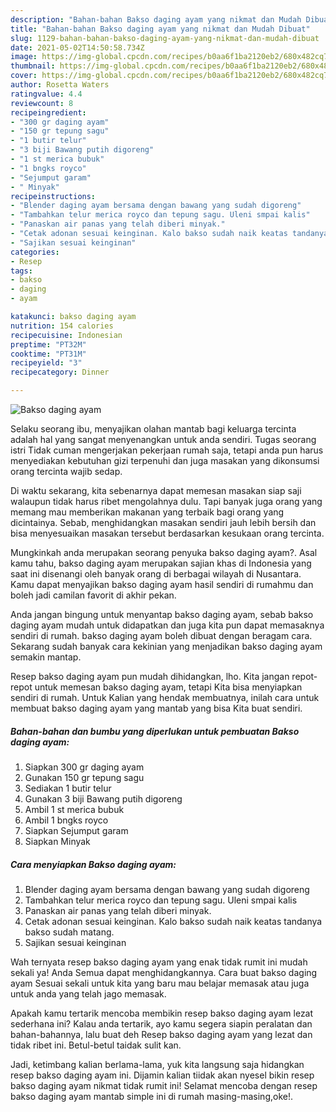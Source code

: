 ```yaml
---
description: "Bahan-bahan Bakso daging ayam yang nikmat dan Mudah Dibuat"
title: "Bahan-bahan Bakso daging ayam yang nikmat dan Mudah Dibuat"
slug: 1129-bahan-bahan-bakso-daging-ayam-yang-nikmat-dan-mudah-dibuat
date: 2021-05-02T14:50:58.734Z
image: https://img-global.cpcdn.com/recipes/b0aa6f1ba2120eb2/680x482cq70/bakso-daging-ayam-foto-resep-utama.jpg
thumbnail: https://img-global.cpcdn.com/recipes/b0aa6f1ba2120eb2/680x482cq70/bakso-daging-ayam-foto-resep-utama.jpg
cover: https://img-global.cpcdn.com/recipes/b0aa6f1ba2120eb2/680x482cq70/bakso-daging-ayam-foto-resep-utama.jpg
author: Rosetta Waters
ratingvalue: 4.4
reviewcount: 8
recipeingredient:
- "300 gr daging ayam"
- "150 gr tepung sagu"
- "1 butir telur"
- "3 biji Bawang putih digoreng"
- "1 st merica bubuk"
- "1 bngks royco"
- "Sejumput garam"
- " Minyak"
recipeinstructions:
- "Blender daging ayam bersama dengan bawang yang sudah digoreng"
- "Tambahkan telur merica royco dan tepung sagu. Uleni smpai kalis"
- "Panaskan air panas yang telah diberi minyak."
- "Cetak adonan sesuai keinginan. Kalo bakso sudah naik keatas tandanya bakso sudah matang."
- "Sajikan sesuai keinginan"
categories:
- Resep
tags:
- bakso
- daging
- ayam

katakunci: bakso daging ayam 
nutrition: 154 calories
recipecuisine: Indonesian
preptime: "PT32M"
cooktime: "PT31M"
recipeyield: "3"
recipecategory: Dinner

---
```



![Bakso daging ayam](https://img-global.cpcdn.com/recipes/b0aa6f1ba2120eb2/680x482cq70/bakso-daging-ayam-foto-resep-utama.jpg)

Selaku seorang ibu, menyajikan olahan mantab bagi keluarga tercinta adalah hal yang sangat menyenangkan untuk anda sendiri. Tugas seorang istri Tidak cuman mengerjakan pekerjaan rumah saja, tetapi anda pun harus menyediakan kebutuhan gizi terpenuhi dan juga masakan yang dikonsumsi orang tercinta wajib sedap.

Di waktu  sekarang, kita sebenarnya dapat memesan masakan siap saji walaupun tidak harus ribet mengolahnya dulu. Tapi banyak juga orang yang memang mau memberikan makanan yang terbaik bagi orang yang dicintainya. Sebab, menghidangkan masakan sendiri jauh lebih bersih dan bisa menyesuaikan masakan tersebut berdasarkan kesukaan orang tercinta. 



Mungkinkah anda merupakan seorang penyuka bakso daging ayam?. Asal kamu tahu, bakso daging ayam merupakan sajian khas di Indonesia yang saat ini disenangi oleh banyak orang di berbagai wilayah di Nusantara. Kamu dapat menyajikan bakso daging ayam hasil sendiri di rumahmu dan boleh jadi camilan favorit di akhir pekan.

Anda jangan bingung untuk menyantap bakso daging ayam, sebab bakso daging ayam mudah untuk didapatkan dan juga kita pun dapat memasaknya sendiri di rumah. bakso daging ayam boleh dibuat dengan beragam cara. Sekarang sudah banyak cara kekinian yang menjadikan bakso daging ayam semakin mantap.

Resep bakso daging ayam pun mudah dihidangkan, lho. Kita jangan repot-repot untuk memesan bakso daging ayam, tetapi Kita bisa menyiapkan sendiri di rumah. Untuk Kalian yang hendak membuatnya, inilah cara untuk membuat bakso daging ayam yang mantab yang bisa Kita buat sendiri.

<!--inarticleads1-->

##### Bahan-bahan dan bumbu yang diperlukan untuk pembuatan Bakso daging ayam:

1. Siapkan 300 gr daging ayam
1. Gunakan 150 gr tepung sagu
1. Sediakan 1 butir telur
1. Gunakan 3 biji Bawang putih digoreng
1. Ambil 1 st merica bubuk
1. Ambil 1 bngks royco
1. Siapkan Sejumput garam
1. Siapkan  Minyak




<!--inarticleads2-->

##### Cara menyiapkan Bakso daging ayam:

1. Blender daging ayam bersama dengan bawang yang sudah digoreng
1. Tambahkan telur merica royco dan tepung sagu. Uleni smpai kalis
1. Panaskan air panas yang telah diberi minyak.
1. Cetak adonan sesuai keinginan. Kalo bakso sudah naik keatas tandanya bakso sudah matang.
1. Sajikan sesuai keinginan




Wah ternyata resep bakso daging ayam yang enak tidak rumit ini mudah sekali ya! Anda Semua dapat menghidangkannya. Cara buat bakso daging ayam Sesuai sekali untuk kita yang baru mau belajar memasak atau juga untuk anda yang telah jago memasak.

Apakah kamu tertarik mencoba membikin resep bakso daging ayam lezat sederhana ini? Kalau anda tertarik, ayo kamu segera siapin peralatan dan bahan-bahannya, lalu buat deh Resep bakso daging ayam yang lezat dan tidak ribet ini. Betul-betul taidak sulit kan. 

Jadi, ketimbang kalian berlama-lama, yuk kita langsung saja hidangkan resep bakso daging ayam ini. Dijamin kalian tiidak akan nyesel bikin resep bakso daging ayam nikmat tidak rumit ini! Selamat mencoba dengan resep bakso daging ayam mantab simple ini di rumah masing-masing,oke!.

